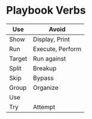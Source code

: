 # Playbook Verbs

| Use | Avoid |
| --- | ----- |
| Show | Display, Print |
| Run | Execute, Perform |
| Target | Run against |
| Split | Breakup |
| Skip | Bypass |
| Group | Organize |
| Use | |
| Try | Attempt |
